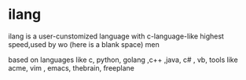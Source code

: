 # ilang
ilang is a user-cunstomized language with c-language-like highest speed,used  by  wo (here is a blank space) men

based  on  languages like  c, python, golang ,c++ ,java, c# , vb,  tools like acme, vim , emacs,  thebrain, freeplane
